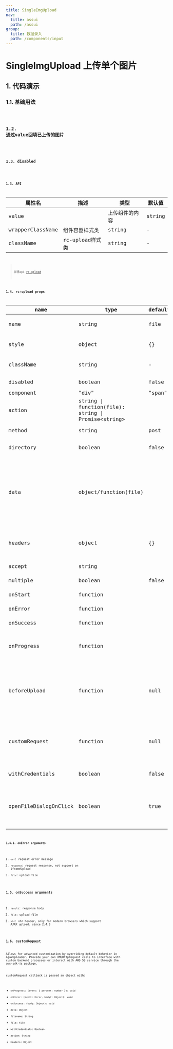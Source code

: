 ```yaml
---
title: SingleImgUpload
nav:
  title: assui
  path: /assui
group:
  title: 数据录入
  path: /components/input
---
```

# SingleImgUpload 上传单个图片

##  1. 代码演示
### 1.1. 基础用法

<code hideActions='["CSB", "EXTERNAL"]' src="./demo/index.jsx" />

### 1.2. 通过value回填已上传的图片

<code hideActions='["CSB", "EXTERNAL"]' src="./demo/value.jsx" />

### 1.3. disabled

<code hideActions='["CSB", "EXTERNAL"]' src="./demo/disabled.jsx" />

### 1.3. API
| 属性名           | 描述            | 类型           | 默认值 |
| ---------------- | --------------- | -------------- | ------ |
| value            |                 | 上传组件的内容 | string | - |
| wrapperClassName | 组件容器样式类  | string         | -      |
| className        | rc-upload样式类 | string         | -      |

> 详情api [rc-upload](https://github.com/react-component/upload)

### 1.4. rc-upload props

|name|type|default| description|
|-----|---|--------|----|
|name | string | file| file param post to server |
|style | object | {}| root component inline style |
|className | string | - | root component className |
|disabled | boolean | false | whether disabled |
|component | "div"|"span" | "span"| wrap component name |
|action| string &#124; function(file): string &#124; Promise&lt;string&gt; | | form action url |
|method | string | post | request method |
|directory| boolean | false | support upload whole directory |
|data| object/function(file) | | other data object to post or a function which returns a data object(a promise object which resolve a data object) |
|headers| object | {} | http headers to post, available in modern browsers |
|accept | string | | input accept attribute |
|multiple | boolean | false | only support ie10+|
|onStart | function| | start upload file |
|onError| function| | error callback |
|onSuccess | function | | success callback |
|onProgress | function || progress callback, only for modern browsers|
|beforeUpload| function |null| before upload check, return false or a rejected Promise will stop upload, only for modern browsers|
|customRequest | function | null | provide an override for the default xhr behavior for additional customization|
|withCredentials | boolean | false | ajax upload with cookie send |
|openFileDialogOnClick | boolean | true | useful for drag only upload as it does not trigger on enter key or click event |

#### 1.4.1. onError arguments

1. `err`: request error message
2. `response`: request response, not support on iframeUpload
3. `file`: upload file

### 1.5. onSuccess arguments

1. `result`: response body
2. `file`: upload file
3. `xhr`: xhr header, only for modern browsers which support AJAX upload. since
   2.4.0


### 1.6. customRequest

Allows for advanced customization by overriding default behavior in AjaxUploader. Provide your own XMLHttpRequest calls to interface with custom backend processes or interact with AWS S3 service through the aws-sdk-js package.

customRequest callback is passed an object with:

* `onProgress: (event: { percent: number }): void`
* `onError: (event: Error, body?: Object): void`
* `onSuccess: (body: Object): void`
* `data: Object`
* `filename: String`
* `file: File`
* `withCredentials: Boolean`
* `action: String`
* `headers: Object`
